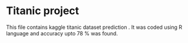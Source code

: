 # Titanic project
This file contains kaggle titanic dataset prediction . It was coded using R language and accuracy upto 78 % was found.
